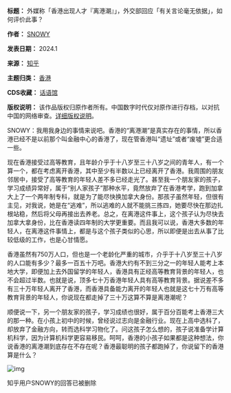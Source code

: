 

**标题：** 外媒称「香港出现人才『离港潮』」，外交部回应「有关言论毫无依据」，如何评价此事？  

**作者：** [SNOWY](https://chinadigitaltimes.net/space/知乎)  

**发表日期：** 2024.1  

**来源：** [知乎](https://www.zhihu.com/question/640674332/answer/3377634177)  

**主题归类：** [香港](https://chinadigitaltimes.net/space/香港)  

**CDS收藏：** [话语馆](https://chinadigitaltimes.net/space/%E8%AF%9D%E8%AF%AD%E9%A6%86)  

**版权说明：** 该作品版权归原作者所有。中国数字时代仅对原作进行存档，以对抗中国的网络审查。[详细版权说明](https://chinadigitaltimes.net/chinese/copyright)。


SNOWY：我用我身边的事情来说吧。香港的“离港潮”是真实存在的事情，所以香港已经不是以前那个叫金融中心的香港了，现在管香港叫“遗址”或者“废墟”更合适一些。


现在香港接受过高等教育，且年龄介乎于十八岁至三十八岁之间的青年人，有一个算一个，都在考虑离开香港，其中至少有半数以上已经离开了香港。我周围的朋友邻居中，接受了高等教育的年轻人差不多已经走光了。甚至我一个朋友家的孩子，学习成绩异常好，属于“别人家孩子”那种水平，竟然放弃了在香港考学，跑到加拿大上了一个两年制专科，就是为了能尽快换加拿大身份。那孩子虽然年轻，但很有主见，对我说，她是在“逃难”，所以逃难的人就不能挑三拣四，她要尽快在那边扎根站稳，然后将父母再接出去养老。总之，在离港这件事上，这个孩子认为尽快去加拿大拿身份，比在香港读四年制的大学更重要。而且我可以说，香港大多数的年轻人，在离港这件事情上，都是与这个孩子类似的心思，所以即便是出去从事了比较低级的工作，也是心甘情愿。


香港虽然有750万人口，但也是一个老龄化严重的城市，介乎于十八岁至三十八岁的人口能有多少？最多一百五十万吧。香港大约有不到三分之一的年轻人能考上本地大学，即便加上去外国留学的年轻人，香港具有正经高等教育背景的年轻人，也不会超过半数。也就是说，顶多七十万香港年轻人具有高等教育背景。据说差不多有三十万年轻人离开了香港，而香港具备能力离开的年轻人也就是这七十万有高等教育背景的年轻人，你说现在都走掉了三十万这算不算是离港潮呢？


顺便说一下，另一个朋友家的孩子，学习成绩也很好，属于百分百能考上香港三大的那一种。在小孩上初中的时候，曾经说过志向是金融行业。现在上高中选科了，却放弃了金融方向，转而选科学习物化了。问这孩子怎么想的，孩子说准备学计算机科学，因为计算机科学更容易移民。呵呵，香港的小孩子如果都是这种想法，你说香港的离港潮到底存在不存在呢？香港最聪明的孩子都跑掉了，你说留下的香港算是什么？


![img](https://chinadigitaltimes.net/chinese/files/2024/01/Screenshot-2024-01-27-at-9.34.56 PM.png)  

知乎用户SNOWY的回答已被删除

